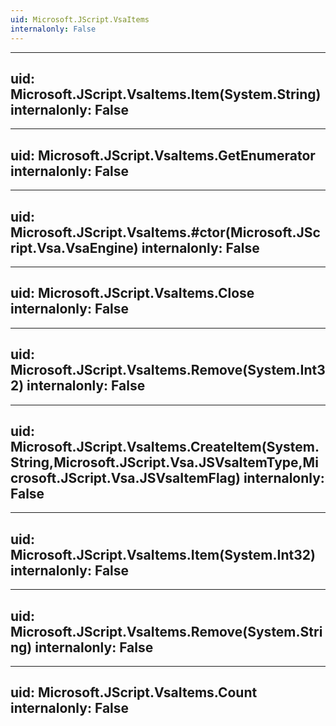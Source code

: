 ```yaml
---
uid: Microsoft.JScript.VsaItems
internalonly: False
---
```


---
uid: Microsoft.JScript.VsaItems.Item(System.String)
internalonly: False
---

---
uid: Microsoft.JScript.VsaItems.GetEnumerator
internalonly: False
---

---
uid: Microsoft.JScript.VsaItems.#ctor(Microsoft.JScript.Vsa.VsaEngine)
internalonly: False
---

---
uid: Microsoft.JScript.VsaItems.Close
internalonly: False
---

---
uid: Microsoft.JScript.VsaItems.Remove(System.Int32)
internalonly: False
---

---
uid: Microsoft.JScript.VsaItems.CreateItem(System.String,Microsoft.JScript.Vsa.JSVsaItemType,Microsoft.JScript.Vsa.JSVsaItemFlag)
internalonly: False
---

---
uid: Microsoft.JScript.VsaItems.Item(System.Int32)
internalonly: False
---

---
uid: Microsoft.JScript.VsaItems.Remove(System.String)
internalonly: False
---

---
uid: Microsoft.JScript.VsaItems.Count
internalonly: False
---
